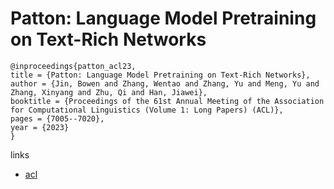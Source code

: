 # Patton: Language Model Pretraining on Text-Rich Networks

```
@inproceedings{patton_acl23,
title = {Patton: Language Model Pretraining on Text-Rich Networks},
author = {Jin, Bowen and Zhang, Wentao and Zhang, Yu and Meng, Yu and Zhang, Xinyang and Zhu, Qi and Han, Jiawei},
booktitle = {Proceedings of the 61st Annual Meeting of the Association for Computational Linguistics (Volume 1: Long Papers) (ACL)},
pages = {7005--7020},
year = {2023}
}
```

links
- [acl](https://aclanthology.org/2023.acl-long.387)
